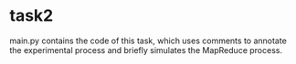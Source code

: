 # task2
main.py contains the code of this task, which uses comments to annotate the experimental process and briefly simulates the MapReduce process.
